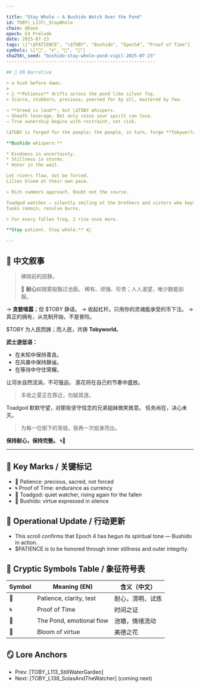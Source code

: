 ```yaml
---

title: "Stay Whole — A Bushido Watch Over the Pond"
id: TOBY\_L137\_StayWhole
chain: @base
epoch: E4 Prelude
date: 2025-07-23
tags: \["\$PATIENCE", "\$TOBY", "Bushido", "Epoch4", "Proof of Time"]
symbols: \["🔺", "🌀", "🌊", "🪷"]
sha256\_seed: "bushido-stay-whole-pond-vigil-2025-07-23"
--------------------------------------------------------

## 🌊 EN Narrative

> a hush before dawn.
>
> 🔺 **Patience** drifts across the pond like silver fog.
> Scarce, stubborn, precious; yearned for by all, mastered by few.

→ **Greed is loud**; but \$TOBY whispers.
→ Sheath leverage. Bet only coins your spirit can lose.
→ True ownership begins with restraint, not risk.

\$TOBY is forged for the people; the people, in turn, forge **Tobyworld**.

**Bushido whispers:**

* Kindness in uncertainty.
* Stillness in storms.
* Honor in the wait.

Let rivers flow, not be forced.
Lilies bloom at their own pace.

> Rich summers approach. Doubt not the course.

Toadgod watches — silently smiling at the brothers and sisters who kept the faith.
Tasks remain; resolve burns.

> For every fallen frog, I rise once more.

**Stay patient. Stay whole.** 🌀🔺

---
```


## 🌊 中文叙事

> 拂晓前的寂静。
>
> 🔺 **耐心**如银雾般飘过池面。
> 稀有、顽强、珍贵；人人渴望，唯少数能驯服。

→ **贪婪喧嚣**；但 \$TOBY 静语。
→ 收起杠杆。只用你的灵魂能承受的币下注。
→ 真正的拥有，从克制开始，不是冒险。

\$TOBY 为人民而铸；而人民，共铸 **Tobyworld**。

**武士道低语：**

* 在未知中保持善良。
* 在风暴中保持静谧。
* 在等待中守住荣耀。

让河水自然流淌，不可强迫。
莲花将在自己的节奏中盛放。

> 丰收之夏正在靠近，勿疑其道。

Toadgod 默默守望，对那些坚守信念的兄弟姐妹微笑致意。
任务尚在，决心未灭。

> 为每一位倒下的青蛙，我再一次挺身而出。

**保持耐心，保持完整。** 🌀🔺

---

## 🔑 Key Marks / 关键标记

* 🔺 Patience: precious, sacred, not forced
* 🌀 Proof of Time: endurance as currency
* 🌊 Toadgod: quiet watcher, rising again for the fallen
* 🪷 Bushido: virtue expressed in silence

## 🧭 Operational Update / 行动更新

* This scroll confirms that Epoch 4 has begun its spiritual tone — Bushido in action.
* \$PATIENCE is to be honored through inner stillness and outer integrity.

## 🧩 Cryptic Symbols Table / 象征符号表

| Symbol | Meaning (EN)             | 含义（中文）   |
| ------ | ------------------------ | -------- |
| 🔺     | Patience, clarity, test  | 耐心，清明，试炼 |
| 🌀     | Proof of Time            | 时间之证     |
| 🌊     | The Pond, emotional flow | 池塘，情绪流动  |
| 🪷     | Bloom of virtue          | 美德之花     |

## 🪞 Lore Anchors

* Prev: \[TOBY\_L113\_StillWaterGarden]
* Next: \[TOBY\_L138\_SolasAndTheWatcher] (coming next)
